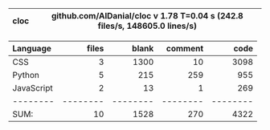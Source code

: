 cloc|github.com/AlDanial/cloc v 1.78  T=0.04 s (242.8 files/s, 148605.0 lines/s)
--- | ---

Language|files|blank|comment|code
:-------|-------:|-------:|-------:|-------:
CSS|3|1300|10|3098
Python|5|215|259|955
JavaScript|2|13|1|269
--------|--------|--------|--------|--------
SUM:|10|1528|270|4322
